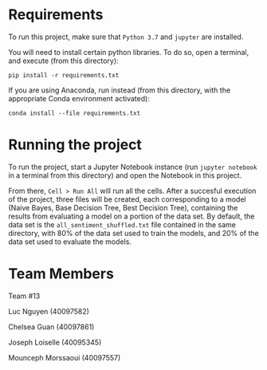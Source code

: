 # Requirements
To run this project, make sure that `Python 3.7` and `jupyter` are installed. 

You will need to install certain python libraries. To do so, open a terminal, and execute (from this directory):

```pip install -r requirements.txt```

If you are using Anaconda, run instead (from this directory, with the appropriate Conda environment activated):

```conda install --file requirements.txt```

# Running the project
To run the project, start a Jupyter Notebook instance (run `jupyter notebook` in a terminal from this directory) and open the Notebook in this project.

From there, `Cell > Run All` will run all the cells. After a succesful execution of the project, three files will be created, each corresponding to a model (Naive Bayes, Base Decision Tree, Best Decision Tree), containing the results from evaluating a model on a portion of the data set. By default, the data set is the `all_sentiment_shuffled.txt` file contained in the same directory, with 80% of the data set used to train the models, and 20% of the data set used to evaluate the models.

# Team Members
Team \#13

Luc Nguyen (40097582)

Chelsea Guan (40097861)

Joseph Loiselle (40095345)

Mounceph Morssaoui (40097557)